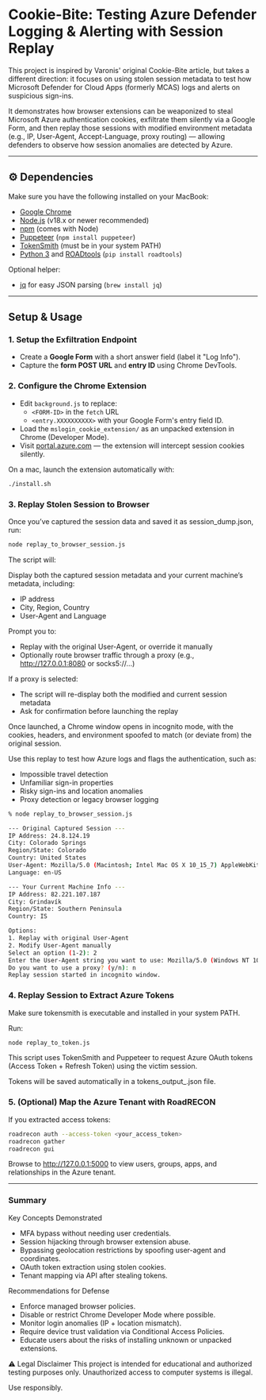 # Cookie-Bite: Testing Azure Defender Logging & Alerting with Session Replay

This project is inspired by Varonis' original Cookie-Bite article, but takes a different direction: it focuses on using stolen session metadata to test how Microsoft Defender for Cloud Apps (formerly MCAS) logs and alerts on suspicious sign-ins.

It demonstrates how browser extensions can be weaponized to steal Microsoft Azure authentication cookies, exfiltrate them silently via a Google Form, and then replay those sessions with modified environment metadata (e.g., IP, User-Agent, Accept-Language, proxy routing) — allowing defenders to observe how session anomalies are detected by Azure.

---

## ⚙️ Dependencies

Make sure you have the following installed on your MacBook:

- [Google Chrome](https://www.google.com/chrome/)
- [Node.js](https://nodejs.org/) (v18.x or newer recommended)
- [npm](https://www.npmjs.com/) (comes with Node)
- [Puppeteer](https://pptr.dev/) (`npm install puppeteer`)
- [TokenSmith](https://github.com/gladstomychaos/tokensmith) (must be in your system PATH)
- [Python 3](https://www.python.org/) and [ROADtools](https://github.com/dirkjanm/ROADtools) (`pip install roadtools`)

Optional helper:
- [jq](https://stedolan.github.io/jq/) for easy JSON parsing (`brew install jq`)

---

## Setup & Usage

### 1. Setup the Exfiltration Endpoint

- Create a **Google Form** with a short answer field (label it "Log Info").
- Capture the **form POST URL** and **entry ID** using Chrome DevTools.

### 2. Configure the Chrome Extension

- Edit `background.js` to replace:
  - `<FORM-ID>` in the `fetch` URL
  - `<entry.XXXXXXXXXX>` with your Google Form's entry field ID.
- Load the `mslogin_cookie_extension/` as an unpacked extension in Chrome (Developer Mode).
- Visit [portal.azure.com](https://portal.azure.com) — the extension will intercept session cookies silently.

On a mac, launch the extension automatically with:

```bash
./install.sh
```

### 3. Replay Stolen Session to Browser
Once you’ve captured the session data and saved it as session_dump.json, run:

```bash
node replay_to_browser_session.js
```

The script will:

Display both the captured session metadata and your current machine’s metadata, including:
- IP address
- City, Region, Country
- User-Agent and Language

Prompt you to:

- Replay with the original User-Agent, or override it manually
- Optionally route browser traffic through a proxy (e.g., http://127.0.0.1:8080 or socks5://...)

If a proxy is selected:
- The script will re-display both the modified and current session metadata
- Ask for confirmation before launching the replay

Once launched, a Chrome window opens in incognito mode, with the cookies, headers, and environment spoofed to match (or deviate from) the original session.

Use this replay to test how Azure logs and flags the authentication, such as:
- Impossible travel detection
- Unfamiliar sign-in properties
- Risky sign-ins and location anomalies
- Proxy detection or legacy browser logging

```bash
% node replay_to_browser_session.js

--- Original Captured Session ---
IP Address: 24.8.124.19
City: Colorado Springs
Region/State: Colorado
Country: United States
User-Agent: Mozilla/5.0 (Macintosh; Intel Mac OS X 10_15_7) AppleWebKit/537.36 (KHTML, like Gecko) Chrome/136.0.0.0 Safari/537.36
Language: en-US

--- Your Current Machine Info ---
IP Address: 82.221.107.187
City: Grindavík
Region/State: Southern Peninsula
Country: IS

Options:
1. Replay with original User-Agent
2. Modify User-Agent manually
Select an option (1-2): 2
Enter the User-Agent string you want to use: Mozilla/5.0 (Windows NT 10.0; Win64; x64; rv:138.0) Gecko/20100101 Firefox/138.0
Do you want to use a proxy? (y/n): n
Replay session started in incognito window.
```

### 4. Replay Session to Extract Azure Tokens
Make sure tokensmith is executable and installed in your system PATH.

Run:
``` bash
node replay_to_token.js
```
This script uses TokenSmith and Puppeteer to request Azure OAuth tokens (Access Token + Refresh Token) using the victim session.

Tokens will be saved automatically in a tokens_output_<timestamp>.json file.

### 5. (Optional) Map the Azure Tenant with RoadRECON
If you extracted access tokens:
``` bash
roadrecon auth --access-token <your_access_token>
roadrecon gather
roadrecon gui
```
Browse to http://127.0.0.1:5000 to view users, groups, apps, and relationships in the Azure tenant.

--- 

### Summary
Key Concepts Demonstrated
- MFA bypass without needing user credentials.
- Session hijacking through browser extension abuse.
- Bypassing geolocation restrictions by spoofing user-agent and coordinates.
- OAuth token extraction using stolen cookies.
- Tenant mapping via API after stealing tokens.

Recommendations for Defense
- Enforce managed browser policies.
- Disable or restrict Chrome Developer Mode where possible.
- Monitor login anomalies (IP + location mismatch).
- Require device trust validation via Conditional Access Policies.
- Educate users about the risks of installing unknown or unpacked extensions.

⚠️ Legal Disclaimer
This project is intended for educational and authorized testing purposes only.
Unauthorized access to computer systems is illegal.

Use responsibly.
